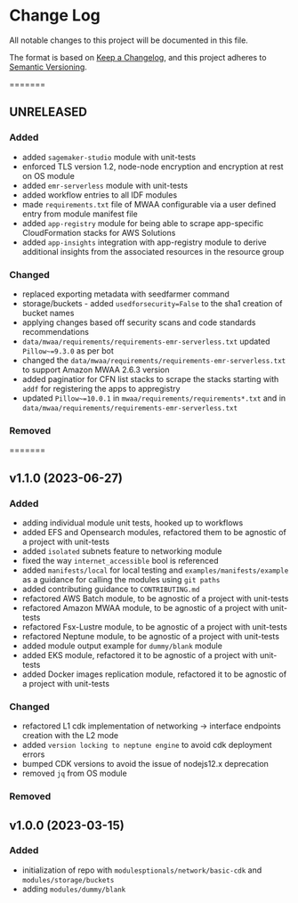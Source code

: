 # Change Log

All notable changes to this project will be documented in this file.

The format is based on [Keep a Changelog](https://keepachangelog.com/en/1.0.0/),
and this project adheres to [Semantic Versioning](https://semver.org/spec/v2.0.0.html).

=======

## UNRELEASED

### **Added**

- added `sagemaker-studio` module with unit-tests
- enforced TLS version 1.2, node-node encryption and encryption at rest on OS module
- added `emr-serverless` module with unit-tests
- added workflow entries to all IDF modules
- made `requirements.txt` file of MWAA configurable via a user defined entry from module manifest file
- added `app-registry` module for being able to scrape app-specific CloudFormation stacks for AWS Solutions
- added `app-insights` integration with app-registry module to derive additional insights from the associated resources in the resource group

### **Changed**

- replaced exporting metadata with seedfarmer command
- storage/buckets - added `usedforsecurity=False` to the sha1 creation of bucket names
- applying changes based off security scans and code standards recommendations
- `data/mwaa/requirements/requirements-emr-serverless.txt` updated `Pillow~=9.3.0` as per bot
- changed the `data/mwaa/requirements/requirements-emr-serverless.txt` to support Amazon MWAA 2.6.3 version
- added paginatior for CFN list stacks to scrape the stacks starting with `addf` for registering the apps to appregistry
- updated `Pillow~=10.0.1` in `mwaa/requirements/requirements*.txt` and in `data/mwaa/requirements/requirements-emr-serverless.txt`
### **Removed**

=======

## v1.1.0 (2023-06-27)

### **Added**

- adding individual module unit tests, hooked up to workflows
- added EFS and Opensearch modules, refactored them to be agnostic of a project with unit-tests
- added `isolated` subnets feature to networking module
- fixed the way `internet_accessible` bool is referenced
- added `manifests/local` for local testing and `examples/manifests/example` as a guidance for calling the modules using `git paths`
- added contributing guidance to `CONTRIBUTING.md`
- refactored AWS Batch module, to be agnostic of a project with unit-tests
- refactored Amazon MWAA module, to be agnostic of a project with unit-tests
- refactored Fsx-Lustre module, to be agnostic of a project with unit-tests
- refactored Neptune module, to be agnostic of a project with unit-tests
- added module output example for `dummy/blank` module
- added EKS module, refactored it to be agnostic of a project with unit-tests
- added Docker images replication module, refactored it to be agnostic of a project with unit-tests

### **Changed**

- refactored L1 cdk implementation of networking -> interface endpoints creation with the L2 mode
- added `version locking to neptune engine` to avoid cdk deployment errors
- bumped CDK versions to avoid the issue of nodejs12.x deprecation
- removed `jq` from OS module

### **Removed**

## v1.0.0 (2023-03-15)

### **Added**

- initialization of repo with `modulesptionals/network/basic-cdk` and `modules/storage/buckets`
- adding `modules/dummy/blank`